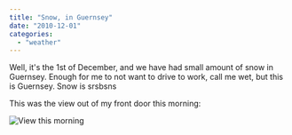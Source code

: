 ```yaml
---
title: "Snow, in Guernsey"
date: "2010-12-01"
categories: 
  - "weather"
---
```


Well, it's the 1st of December, and we have had small amount of snow in Guernsey. Enough for me to not want to drive to work, call me wet, but this is Guernsey. Snow is srsbsns

This was the view out of my front door this morning:

![View this morning](/images/img0285iy.jpg "Jerbourg Road, 7.45am 1/12/10")
